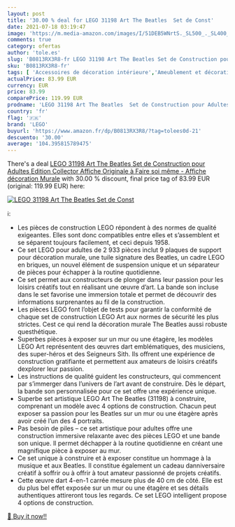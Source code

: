 ```yaml
---
layout: post
title: '30.00 % deal for LEGO 31198 Art The Beatles  Set de Const'
date: 2021-07-18 03:19:47
image: 'https://m.media-amazon.com/images/I/51DEB5WNrtS._SL500_._SL400_.jpg'
comments: true
category: ofertas
author: 'tole.es'
slug: 'B0813RX3R8-fr LEGO 31198 Art The Beatles Set de Construction pour...'
sku: 'B0813RX3R8-fr'
tags: [ 'Accessoires de décoration intérieure','Ameublement et décoration','Cuisine et Maison','Décoration de la maison','Décorations murales','lego', ]
actualPrice: 83.99 EUR
currency: EUR
price: 83.99
comparePrice: 119.99 EUR
prodname: 'LEGO 31198 Art The Beatles  Set de Construction pour Adultes  Edition Collector  Affiche Originale à Faire soi même - Affiche décoration Murale'
country: 'fr'
flag: '🇫🇷'
brand: 'LEGO'
buyurl: 'https://www.amazon.fr/dp/B0813RX3R8/?tag=tolees0d-21'
descuento: '30.00'
average: '104.395815789475'
---
```


There's a deal [LEGO 31198 Art The Beatles  Set de Construction pour Adultes  Edition Collector  Affiche Originale à Faire soi même - Affiche décoration Murale](https://www.amazon.fr/dp/B0813RX3R8/?tag=tolees0d-21)  with  30.00 % discount, final price tag of  83.99 EUR (original: 119.99 EUR) here:

[![LEGO 31198 Art The Beatles  Set de Const](https://m.media-amazon.com/images/I/51DEB5WNrtS._SL500_._SL400_.jpg)](https://www.amazon.fr/dp/B0813RX3R8/?tag=tolees0d-21)

ℹ️:

- Les pièces de construction LEGO répondent à des normes de qualité exigeantes. Elles sont donc compatibles entre elles et s’assemblent et se séparent toujours facilement, et ceci depuis 1958.
- Ce set LEGO pour adultes de 2 933 pièces inclut 9 plaques de support pour décoration murale, une tuile signature des Beatles, un cadre LEGO en briques, un nouvel élément de suspension unique et un séparateur de pièces pour échapper à la routine quotidienne.
- Ce set permet aux constructeurs de plonger dans leur passion pour les loisirs créatifs tout en réalisant une œuvre d’art. La bande son incluse dans le set favorise une immersion totale et permet de découvrir des informations surprenantes au fil de la construction.
- Les pièces LEGO font l’objet de tests pour garantir la conformité de chaque set de construction LEGO Art aux normes de sécurité les plus strictes. Cest ce qui rend la décoration murale The Beatles aussi robuste questhétique.
- Superbes pièces à exposer sur un mur ou une étagère, les modèles LEGO Art représentent des œuvres dart emblématiques, des musiciens, des super-héros et des Seigneurs Sith. Ils offrent une expérience de construction gratifiante et permettent aux amateurs de loisirs créatifs dexplorer leur passion.
- Les instructions de qualité guident les constructeurs, qui commencent par s’immerger dans l’univers de l’art avant de construire. Dès le départ, la bande son personnalisée pour ce set offre une expérience unique.
- Superbe set artistique LEGO Art The Beatles (31198) à construire, comprenant un modèle avec 4 options de construction. Chacun peut exposer sa passion pour les Beatles sur un mur ou une étagère après avoir créé l’un des 4 portraits.
- Pas besoin de piles – ce set artistique pour adultes offre une construction immersive relaxante avec des pièces LEGO et une bande son unique. Il permet déchapper à la routine quotidienne en créant une magnifique pièce à exposer au mur.
- Ce set unique à construire et à exposer constitue un hommage à la musique et aux Beatles. Il constitue également un cadeau danniversaire créatif à soffrir ou à offrir à tout amateur passionné de projets créatifs.
- Cette œuvre dart 4-en-1 carrée mesure plus de 40 cm de côté. Elle est du plus bel effet exposée sur un mur ou une étagère et ses détails authentiques attireront tous les regards. Ce set LEGO intelligent propose 4 options de construction.

[🛒 Buy it now!!](https://www.amazon.fr/dp/B0813RX3R8/?tag=tolees0d-21)
